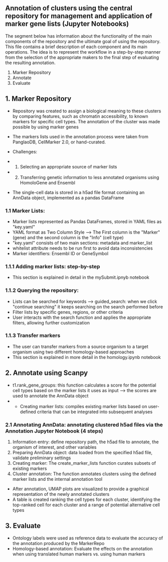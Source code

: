 ## Annotation of clusters using the central repository for management and application of marker gene lists (Jupyter Notebooks)

The segment below has information about the functionality of the main components of the repository and the ultimate goal 
  of using the repository. This file contains a brief description of each component and its main operations. The idea is to represent the workflow
  in a step-by-step manner from the selection of the appropriate makers to the final step of evaluating the resulting annotation.

1. Marker Repository
2. Annotate
3. Evaluate

## 1. Marker Repository
- Repository was created to assign a biological meaning to these clusters by comparing features, such as chromatin accessibility, to known markers for specific cell types. The annotation of the cluster was made possible by using marker genes
- The markers lists used in the annotation process were taken
  from PanglaoDB, CellMarker 2.0, or hand-curated.
- Challenges:
- 1. Selecting an appropriate source of marker lists
- 2. Transferring genetic information to less annotated organisms using HomoloGene and Ensembl

- The single-cell data is stored in a h5ad file format containing an AnnData object, implemented as a pandas DataFrame

### 1.1 Marker Lists:
- Marker lists represented as Pandas DataFrames, stored in YAML files as "key.yaml"
- YAML format as Two Column Style --> The First column is the "Marker" (gene) and the second column is the  "Info" (cell type)
- "key.yaml" consists of two main sections: metadata and marker_list
- whitelist attribute needs to be run first to avoid data inconsistencies
- Marker identifiers: Ensembl ID or GeneSymbol

### 1.1.1 Adding marker lists: step-by-step
- This section is explained in detail in the mySubmit.ipnyb notebook

### 1.1.2 Querying the repository: 
- Lists can be searched for keywords --> guided_search: when we click "continue searching" it keeps searching on the search performed before
- Filter lists by specific genes, regions, or other criteria
- User interacts with the search function and applies the appropriate filters, allowing further customization

### 1.1.3 Transfer markers 
- The user can transfer markers from a source organism to a target organism using two different homology-based approaches
- This section is explained in more detail in the homology.ipynb notebook

## 2. Annotate using Scanpy
- t1.rank_gene_groups: this function calculates a score for the potential cell types based on the marker lists it uses as input --> the scores are used to annotate the AnnData object
- - Creating marker lists: compiles existing marker lists based on user-defined criteria that can be integrated
  into subsequent analyses

### 2.1 Annotating AnnData: annotating clustered h5ad files via the Annotation Jupyter Notebook (4 steps)
1. Information entry: define repository path, the h5ad file to annotate, the organism of interest, and other variables
2. Preparing AnnData object: data loaded from the specified h5ad file, validate preliminary settings
3. Creating marker: The create_marker_lists function curates subsets of existing markers
4. Cluster annotation: The function annotates clusters using the defined marker lists and the internal annotation tool

- After annotation, UMAP plots are visualized to provide a graphical representation of the newly annotated clusters
- A table is created ranking the cell types for each cluster, identifying the top-ranked cell for each cluster and 
  a range of potential alternative cell types


## 3. Evaluate
- Ontology labels were used as reference data to evaluate the accuracy of the annotation produced by the MarkerRepo
- Homology-based annotation: Evaluate the effects on the annotation when using translated human markers vs. using human markers








  




